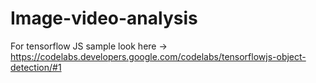 # Image-video-analysis
For tensorflow JS sample look here -> https://codelabs.developers.google.com/codelabs/tensorflowjs-object-detection/#1
